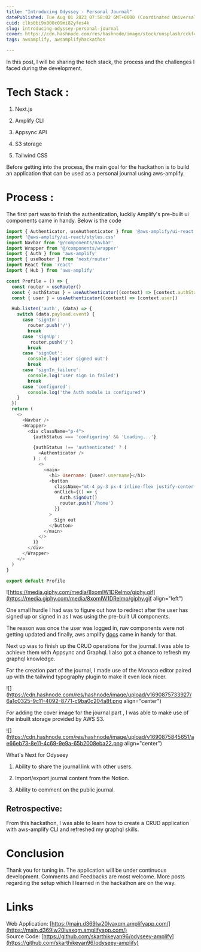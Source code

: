 ```yaml
---
title: "Introducing Odyssey - Personal Journal"
datePublished: Tue Aug 01 2023 07:58:02 GMT+0000 (Coordinated Universal Time)
cuid: clks0bi9x000c09mi82yfes4k
slug: introducing-odyssey-personal-journal
cover: https://cdn.hashnode.com/res/hashnode/image/stock/unsplash/cckf4TsHAuw/upload/207ac9c966f384351bb09069fa1b0657.jpeg
tags: awsamplify, awsamplifyhackathon

---
```


In this post, I will be sharing the tech stack, the process and the challenges I faced during the development.

# Tech Stack :

1. Next.js
    
2. Amplify CLI
    
3. Appsync API
    
4. S3 storage
    
5. Tailwind CSS
    

  
Before getting into the process, the main goal for the hackathon is to build an application that can be used as a personal journal using aws-amplify.

# Process :

The first part was to finish the authentication, luckily Amplify's pre-built ui components came in handy. Below is the code

```javascript
import { Authenticator, useAuthenticator } from '@aws-amplify/ui-react'
import '@aws-amplify/ui-react/styles.css'
import Navbar from '@/components/navbar'
import Wrapper from '@/components/wrapper'
import { Auth } from 'aws-amplify'
import { useRouter } from 'next/router'
import React from 'react'
import { Hub } from 'aws-amplify'

const Profile = () => {
  const router = useRouter()
  const { authStatus } = useAuthenticator((context) => [context.authStatus])
  const { user } = useAuthenticator((context) => [context.user])

  Hub.listen('auth', (data) => {
    switch (data.payload.event) {
      case 'signIn':
        router.push('/')
        break
      case 'signUp':
         router.push('/')
        break
      case 'signOut':
        console.log('user signed out')
        break
      case 'signIn_failure':
        console.log('user sign in failed')
        break
      case 'configured':
        console.log('the Auth module is configured')
    }
  })
  return (
    <>
      <Navbar />
      <Wrapper>
        <div className="p-4">
          {authStatus === 'configuring' && 'Loading...'}

          {authStatus !== 'authenticated' ? (
            <Authenticator />
          ) : (
            <>
              <main>
                <h1> Username: {user?.username}</h1>
                <button
                  className="mt-4 py-3 px-4 inline-flex justify-center items-center gap-2 rounded-md border border-transparent font-semibold bg-gray-800 text-white hover:bg-gray-900 focus:outline-none focus:ring-2 focus:ring-gray-800 focus:ring-offset-2 transition-all text-sm dark:focus:ring-gray-900 dark:focus:ring-offset-gray-800"
                  onClick={() => {
                    Auth.signOut()
                    router.push('/home')
                  }}
                >
                  Sign out
                </button>
              </main>
            </>
          )}
        </div>
      </Wrapper>
    </>
  )
}

export default Profile
```

![https://media.giphy.com/media/8xomIW1DRelmo/giphy.gif](https://media.giphy.com/media/8xomIW1DRelmo/giphy.gif align="left")

One small hurdle I had was to figure out how to redirect after the user has signed up or signed in as I was using the pre-built UI components.

The reason was once the user was logged in, nav components were not getting updated and finally, aws amplify [docs](https://docs.amplify.aws/guides/authentication/listening-for-auth-events/q/platform/js/) came in handy for that.

Next up was to finish up the CRUD operations for the journal. I was able to achieve them with Appsync and Graphql. I also got a chance to refresh my graphql knowledge.

For the creation part of the journal, I made use of the Monaco editor paired up with the tailwind typography plugin to make it even look nicer.

![](https://cdn.hashnode.com/res/hashnode/image/upload/v1690875733927/6a1c0325-9c11-4092-8771-c9ba0c204a8f.png align="center")

For adding the cover image for the journal part , I was able to make use of the inbuilt storage provided by AWS S3.

![](https://cdn.hashnode.com/res/hashnode/image/upload/v1690875845651/ae66eb73-8e11-4c69-9e9a-65b2008eba22.png align="center")

What's Next for Odyseey

1. Ability to share the journal link with other users.
    
2. Import/export journal content from the Notion.
    
3. Ability to comment on the public journal.
    

## Retrospective:

From this hackathon, I was able to learn how to create a CRUD application with aws-amplify CLI and refreshed my graphql skills.

# Conclusion

Thank you for tuning in. The application will be under continuous development. Comments and Feedbacks are most welcome. More posts regarding the setup which I learned in the hackathon are on the way.

# Links

Web Application: [https://main.d369lw20lvaxqm.amplifyapp.com/](https://main.d369lw20lvaxqm.amplifyapp.com/)  
Source Code: [https://github.com/skarthikeyan96/odyseey-amplify](https://github.com/skarthikeyan96/odyseey-amplify)